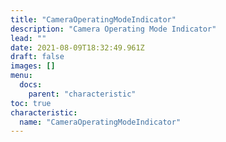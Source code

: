 ```yaml
---
title: "CameraOperatingModeIndicator"
description: "Camera Operating Mode Indicator"
lead: ""
date: 2021-08-09T18:32:49.961Z
draft: false
images: []
menu:
  docs:
    parent: "characteristic"
toc: true
characteristic:
  name: "CameraOperatingModeIndicator"
---
```

